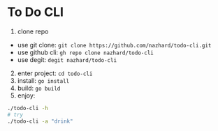 # To Do CLI

1. clone repo
  - use git clone: `git clone https://github.com/nazhard/todo-cli.git`
  - use github cli: `gh repo clone nazhard/todo-cli`
  - use degit: `degit nazhard/todo-cli`
2. enter project: `cd todo-cli`
3. install: `go install`
4. build: `go build`
5. enjoy:
  ```bash
  ./todo-cli -h
  # try
  ./todo-cli -a "drink"
  ```